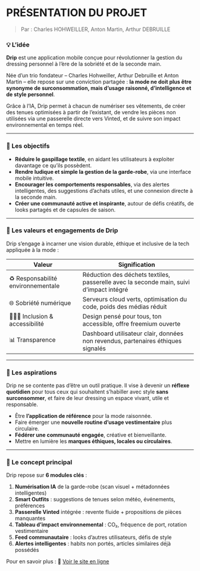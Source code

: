 # PRÉSENTATION DU PROJET
> Par : Charles HOHWEILLER, Anton Martin, Arthur DEBRUILLE

### 💡 L’idée

**Drip** est une application mobile conçue pour révolutionner la gestion du dressing personnel à l’ère de la sobriété et de la seconde main.

Née d’un trio fondateur – Charles Hohweiller, Arthur Debruille et Anton Martin – elle repose sur une conviction partagée : **la mode ne doit plus être synonyme de surconsommation, mais d’usage raisonné, d’intelligence et de style personnel**.

Grâce à l’IA, Drip permet à chacun de numériser ses vêtements, de créer des tenues optimisées à partir de l’existant, de vendre les pièces non utilisées via une passerelle directe vers Vinted, et de suivre son impact environnemental en temps réel.

---

### 🎯 Les objectifs

- **Réduire le gaspillage textile**, en aidant les utilisateurs à exploiter davantage ce qu’ils possèdent.
- **Rendre ludique et simple la gestion de la garde-robe**, via une interface mobile intuitive.
- **Encourager les comportements responsables**, via des alertes intelligentes, des suggestions d’achats utiles, et une connexion directe à la seconde main.
- **Créer une communauté active et inspirante**, autour de défis créatifs, de looks partagés et de capsules de saison.

---

### 🌿 Les valeurs et engagements de Drip

Drip s’engage à incarner une vision durable, éthique et inclusive de la tech appliquée à la mode :

| Valeur | Signification |
| --- | --- |
| ♻️ Responsabilité environnementale | Réduction des déchets textiles, passerelle avec la seconde main, suivi d’impact intégré |
| 🌐 Sobriété numérique | Serveurs cloud verts, optimisation du code, poids des médias réduit |
| 🧑‍🤝‍🧑 Inclusion & accessibilité | Design pensé pour tous, ton accessible, offre freemium ouverte |
| 📊 Transparence | Dashboard utilisateur clair, données non revendus, partenaires éthiques signalés |

---

### 🚀 Les aspirations

Drip ne se contente pas d’être un outil pratique. Il vise à devenir un **réflexe quotidien** pour tous ceux qui souhaitent s’habiller avec style **sans surconsommer**, et faire de leur dressing un espace vivant, utile et responsable.

- Être **l’application de référence** pour la mode raisonnée.
- Faire émerger une **nouvelle routine d’usage vestimentaire** plus circulaire.
- **Fédérer une communauté engagée**, créative et bienveillante.
- Mettre en lumière les **marques éthiques, locales ou circulaires**.

---

### 🧠 Le concept principal

Drip repose sur **6 modules clés** :

1. **Numérisation IA** de la garde-robe (scan visuel + métadonnées intelligentes)
2. **Smart Outfits** : suggestions de tenues selon météo, événements, préférences
3. **Passerelle Vinted** intégrée : revente fluide + propositions de pièces manquantes
4. **Tableau d’impact environnemental** : CO₂, fréquence de port, rotation vestimentaire
5. **Feed communautaire** : looks d’autres utilisateurs, défis de style
6. **Alertes intelligentes** : habits non portés, articles similaires déjà possédés

Pour en savoir plus : 🔗 [Voir le site en ligne](https://drip-chi.vercel.app/)
